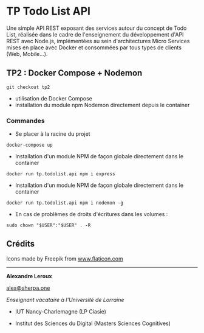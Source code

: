 # TP Todo List API

Une simple API REST exposant des services autour du concept de Todo List, réalisée dans le cadre de l'enseignement du développement d'API REST avec Node.js, implémentées au sein d'architectures Micro Services mises en place avec Docker et consommées par tous types de clients (Web, Mobile...).

## TP2 : Docker Compose + Nodemon

```
git checkout tp2
```

- utilisation de Docker Compose
- installation du module npm Nodemon directement depuis le container

### Commandes

- Se placer à la racine du projet

```
docker-compose up
```

- Installation d'un module NPM de façon globale directement dans le container

```
docker run tp.todolist.api npm i express
```

- Installation d'un module NPM de façon globale directement dans le container

```
docker run tp.todolist.api npm i nodemon -g
```

- En cas de problèmes de droits d'écritures dans les volumes :

```
sudo chown "$USER":"$USER" . -R
```

## Crédits

Icons made by Freepik from www.flaticon.com

---

__Alexandre Leroux__

alex@sherpa.one

_Enseignant vacataire à l'Université de Lorraine_

- IUT Nancy-Charlemagne (LP Ciasie)

- Institut des Sciences du Digital (Masters Sciences Cognitives)
